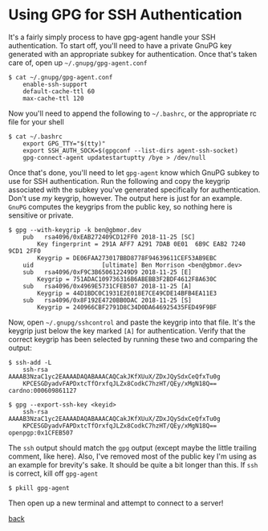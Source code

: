 <!--
title: GnuPG for SSH Authentication
Description: Using gpg-agent as an alternative to ssh-agent
author: ahriman
-->

# Using GPG for SSH Authentication

It's a fairly simply process to have gpg-agent handle your SSH
authentication. To start off, you'll need to have a private GnuPG key
generated with an appropriate subkey for authentication. Once that's
taken care of, open up `~/.gnupg/gpg-agent.conf`

```
$ cat ~/.gnupg/gpg-agent.conf
    enable-ssh-support
    default-cache-ttl 60
    max-cache-ttl 120
```

Now you'll need to append the following to `~/.bashrc`, or the appropriate
rc file for your shell

```
$ cat ~/.bashrc
    export GPG_TTY="$(tty)"
    export SSH_AUTH_SOCK=$(gpgconf --list-dirs agent-ssh-socket)
    gpg-connect-agent updatestartuptty /bye > /dev/null
```

Once that's done, you'll need to let `gpg-agent` know which GnuPG subkey
to use for SSH authentication. Run the following and copy the keygrip
associated with the subkey you've generated specifically for authentication.
Don't use *my* keygrip, however. The output here is just for an example. `GnuPG`
computes the keygrips from the public key, so nothing here is sensitive
or private.

```
$ gpg --with-keygrip -k ben@gbmor.dev
    pub   rsa4096/0xEAB272409CD12FF0 2018-11-25 [SC]
        Key fingerprint = 291A AFF7 A291 7DAB 0E01  6B9C EAB2 7240 9CD1 2FF0
        Keygrip = DE06FAA273017BBD8778F94639611CEF53AB9EBC
    uid                   [ultimate] Ben Morrison <ben@gbmor.dev>
    sub   rsa4096/0xF9C3B650612249D9 2018-11-25 [E]
        Keygrip = 751ADAC109736316B6ABEBB3F2BDF4612F8A630C
    sub   rsa4096/0x4969E5731CFEB507 2018-11-25 [A]
        Keygrip = 44D1BDC0C1931E2E018E7CE49CDE14BFB4EA11E3
    sub   rsa4096/0x8F192E4720BB0DAC 2018-11-25 [S]
        Keygrip = 240966CBF2791D8C34D0DA646925435FED49F9BF
```

Now, open `~/.gnupg/sshcontrol` and paste the keygrip into that file.
It's the keygrip just below the key marked `[A]` for authentication.
Verify that the correct keygrip has been selected by running these two
and comparing the output:
```
$ ssh-add -L
    ssh-rsa AAAAB3NzaC1yc2EAAAADAQABAAACAQCakJKfXUuX/ZDxJQySdxCeQfxTu0g
    KPCESGDyadvFAPDxtcTfOrxfqJLZx8CodkC7hzHT/QEy/xMgN18Q== cardno:000609861127
```
```
$ gpg --export-ssh-key <keyid>
    ssh-rsa AAAAB3NzaC1yc2EAAAADAQABAAACAQCakJKfXUuX/ZDxJQySdxCeQfxTu0g
    KPCESGDyadvFAPDxtcTfOrxfqJLZx8CodkC7hzHT/QEy/xMgN18Q== openpgp:0x1CFEB507
```
The `ssh` output should match the `gpg` output (except maybe the little 
trailing comment, like here). Also, I've removed most of the public key I'm using as
an example for brevity's sake. It should be quite a bit longer than this.
If `ssh` is correct, kill off `gpg-agent`
```
$ pkill gpg-agent
```

Then open up a new terminal and attempt to connect to a server!

[back](/)
